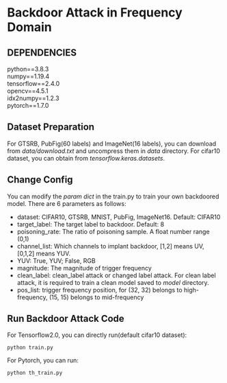 # Backdoor Attack in Frequency Domain

## DEPENDENCIES
python==3.8.3  
numpy==1.19.4  
tensorflow==2.4.0  
opencv==4.5.1  
idx2numpy==1.2.3  
pytorch==1.7.0  

## Dataset Preparation
For GTSRB, PubFig(60 labels) and ImageNet(16 labels), you can download from *data/download.txt* and uncompress them in *data* directory. 
For cifar10 dataset, you can obtain from *tensorflow.keras.datasets*. 

## Change Config
You can modify the *param dict* in the train.py to train your own backdoored model. 
There are 6 parameters as follows:   
* dataset: CIFAR10, GTSRB, MNIST, PubFig, ImageNet16. Default: CIFAR10  
* target_label: The target label to backdoor. Default: 8  
* poisoning_rate: The ratio of poisoning sample. A float number range (0,1)  
* channel_list: Which channels to implant backdoor, [1,2] means UV, [0,1,2] means YUV.
* YUV: True, YUV; False, RGB   
* magnitude: The magnitude of trigger frequency
* clean_label: clean_label attack or changed label attack. For clean label attack, it is required to train a clean model saved to *model* directory.
* pos_list: trigger frequency position, for (32, 32) belongs to high-frequency, (15, 15) belongs to mid-frequency
## Run Backdoor Attack Code
For Tensorflow2.0, you can directly run(default cifar10 dataset):
```shell
python train.py
```

For Pytorch, you can run:
```shell
python th_train.py
```


